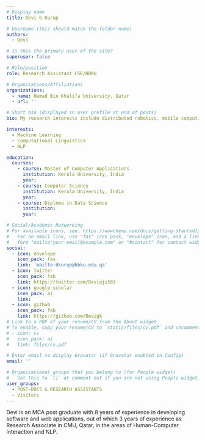 ```yaml
---
# Display name
title: Devi G Kurup

# Username (this should match the folder name)
authors:
  - Devi

# Is this the primary user of the site?
superuser: false

# Role/position
role: Research Assistant CSE/HBKU

# Organizations/Affiliations
organizations:
  - name: Hamad Bin Khalifa University, Qatar
  - url: ''

# Short bio (displayed in user profile at end of posts)
bio: My research interests include distributed robotics, mobile computing and programmable matter.

interests:
  - Machine Learning
  - Computational Linguistics
  - NLP

education:
  courses:
    - course: Master of Computer Applications 
      institution: Kerala University, India
      year: 
    - course: Computer Science 
      institution: Kerala University, India
      year: 
    - course: Diploma in Data Science
      institution: 
      year: 

# Social/Academic Networking
# For available icons, see: https://wowchemy.com/docs/getting-started/page-builder/#icons
#   For an email link, use "fas" icon pack, "envelope" icon, and a link in the
#   form "mailto:your-email@example.com" or "#contact" for contact widget.
social:
  - icon: envelope
    icon_pack: fas
    link: 'mailto:dkurup@hbku.edu.qa'
  - icon: twitter
    icon_pack: fab
    link: https://twitter.com/Deviajit83
  - icon: google-scholar
    icon_pack: ai
    link: 
  - icon: github
    icon_pack: fab
    link: https://github.com/Devigk
# Link to a PDF of your resume/CV from the About widget.
# To enable, copy your resume/CV to `static/files/cv.pdf` and uncomment the lines below.
# - icon: cv
#   icon_pack: ai
#   link: files/cv.pdf

# Enter email to display Gravatar (if Gravatar enabled in Config)
email: ''

# Organizational groups that you belong to (for People widget)
#   Set this to `[]` or comment out if you are not using People widget.
user_groups:
  - POST-DOCS & RESEARCH ASSISTANTS
  - Visitors
---
```

Devi is an MCA post graduate with 8 years of experience in developing software and web applications, out of which 3 years of experience as Research Associate in CMU, Qatar, in the areas of Human-Computer Interaction and NLP.
